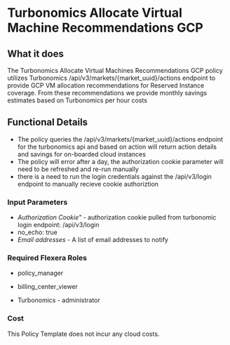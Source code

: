 # Turbonomics Allocate Virtual Machine Recommendations GCP

## What it does

The Turbonomics Allocate Virtual Machines Recommendations GCP policy utilizes Turbonomics /api/v3/markets/{market_uuid}/actions endpoint to provide GCP VM allocation recommendations for Reserved Instance coverage. From these recommendations we provide monthly savings estimates based on Turbonomics per hour costs

## Functional Details

- The policy queries the /api/v3/markets/{market_uuid}/actions endpoint for the turbonomics api and based on action will return action details and savings for on-boarded cloud instances
- The policy will error after a day, the authorization cookie parameter will need to be refreshed and re-run manually
- there is a need to run the login credentials against the /api/v3/login endpoint to manually recieve cookie authoriztion

### Input Parameters

- *Authorization Cookie"* - authorization cookie pulled from turbonomic login endpoint: /api/v3/login
- no_echo: true
- *Email addresses* - A list of email addresses to notify

### Required Flexera Roles

- policy_manager
- billing_center_viewer

- Turbonomics - administrator

### Cost

This Policy Template does not incur any cloud costs.
